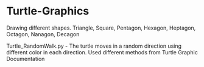 # Turtle-Graphics

Drawing different shapes.
Triangle, Square, Pentagon, Hexagon, Heptagon, Octagon, Nanagon, Decagon

Turtle_RandomWalk.py - The turtle moves in a random direction using different color in each direction.
Used different methods from Turtle Graphic Documentation
